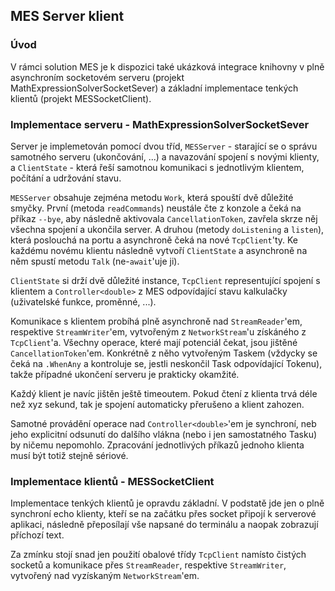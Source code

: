 ## MES Server klient

### Úvod
V rámci solution MES je k dispozici také ukázková integrace knihovny v plně asynchroním socketovém serveru (projekt MathExpressionSolverSocketSever) a základní implementace tenkých klientů (projekt MESSocketClient).

### Implementace serveru - MathExpressionSolverSocketSever
Server je implemetován pomocí dvou tříd, `MESServer` - starající se o správu samotného serveru (ukončování, ...) a navazování spojení s novými klienty, a `ClientState` - která řeší samotnou komunikaci s jednotlivým klientem, počítání a udržování stavu. 

`MESServer` obsahuje zejména metodu `Work`, která spouští dvě důležité smyčky. První (metoda `readCommands`) neustále čte z konzole a čeká na příkaz `--bye`, aby následně aktivovala `CancellationToken`, zavřela skrze něj všechna spojení a ukončila server. A druhou (metody `doListening` a `listen`), která poslouchá na portu a asynchroně čeká na nové `TcpClient`'ty. Ke každému novému klientu následně vytvoří `ClientState` a asynchroně na něm spustí metodu `Talk` (ne-`await`'uje ji).

`ClientState` si drží dvě důležité instance, `TcpClient` representující spojení s klientem a `Controller<double>` z MES odpovídající stavu kalkulačky (uživatelské funkce, proměnné, ...).

Komunikace s klientem probíhá plně asynchroně nad `StreamReader`'em, respektive `StreamWriter`'em, vytvořeným z `NetworkStream`'u získáného z `TcpClient`'a. Všechny operace, které mají potenciál čekat, jsou jištěné `CancellationToken`'em. Konkrétně z něho vytvořeným Taskem (vždycky se čeká na `.WhenAny` a kontroluje se, jestli neskončil Task odpovídající Tokenu), takže případné ukončení serveru je prakticky okamžité.

Každý klient je navíc jištěn ještě timeoutem. Pokud čtení z klienta trvá déle než xyz sekund, tak je spojení automaticky přerušeno a klient zahozen.


Samotné provádění operace nad `Controller<double>`'em je synchroní, neb jeho explicitní odsunutí do dalšího vlákna (nebo i jen samostatného Tasku) by ničemu nepomohlo. Zpracování jednotlivých příkazů jednoho klienta musí být totiž stejně sériové.

### Implementace klientů - MESSocketClient
Implementace tenkých klientů je opravdu základní. V podstatě jde jen o plně synchroní echo klienty, kteří se na začátku přes socket připojí k serverové aplikaci, následně přeposílají vše napsané do terminálu a naopak zobrazují příchozí text. 

Za zmínku stojí snad jen použití obalové třídy `TcpClient` namísto čistých socketů a komunikace přes `StreamReader`, respektive `StreamWriter`, vytvořený nad vyzískaným `NetworkStream`'em.